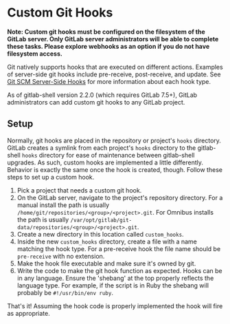 # Custom Git Hooks

**Note: Custom git hooks must be configured on the filesystem of the GitLab
server. Only GitLab server administrators will be able to complete these tasks.
Please explore webhooks as an option if you do not have filesystem access.**

Git natively supports hooks that are executed on different actions.
Examples of server-side git hooks include pre-receive, post-receive, and update.
See
[Git SCM Server-Side Hooks](http://git-scm.com/book/en/v2/Customizing-Git-Git-Hooks#Server-Side-Hooks)
for more information about each hook type.

As of gitlab-shell version 2.2.0 (which requires GitLab 7.5+), GitLab
administrators can add custom git hooks to any GitLab project.

## Setup

Normally, git hooks are placed in the repository or project's `hooks` directory.
GitLab creates a symlink from each project's `hooks` directory to the
gitlab-shell `hooks` directory for ease of maintenance between gitlab-shell
upgrades. As such, custom hooks are implemented a little differently. Behavior
is exactly the same once the hook is created, though. Follow these steps to
set up a custom hook.

1. Pick a project that needs a custom git hook.
1. On the GitLab server, navigate to the project's repository directory.
For a manual install the path is usually 
`/home/git/repositories/<group>/<project>.git`. For Omnibus installs the path is
usually `/var/opt/gitlab/git-data/repositories/<group>/<project>.git`.
1. Create a new directory in this location called `custom_hooks`.
1. Inside the new `custom_hooks` directory, create a file with a name matching
the hook type. For a pre-receive hook the file name should be `pre-receive` with
no extension.
1. Make the hook file executable and make sure it's owned by git.
1. Write the code to make the git hook function as expected. Hooks can be
in any language. Ensure the 'shebang' at the top properly reflects the language
type. For example, if the script is in Ruby the shebang will probably be
`#!/usr/bin/env ruby`.

That's it! Assuming the hook code is properly implemented the hook will fire
as appropriate.
